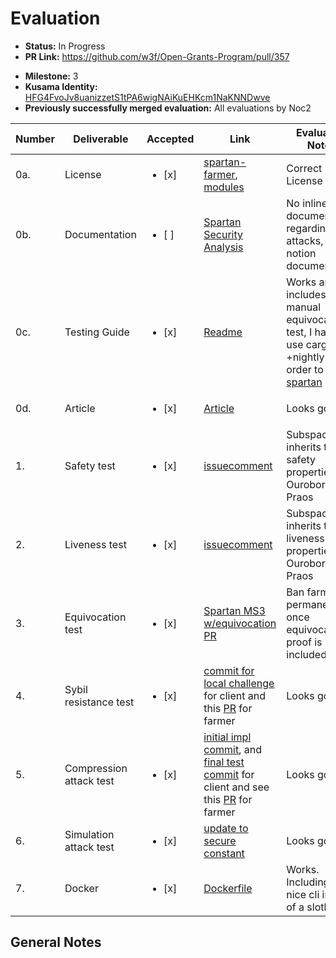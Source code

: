 # Evaluation

- **Status:** In Progress
- **PR Link:** https://github.com/w3f/Open-Grants-Program/pull/357
* **Milestone:** 3
* **Kusama Identity:** [HFG4FvoJv8uanizzetS1tPA6wigNAiKuEHKcm1NaKNNDwve](https://polkascan.io/pre/kusama/account/HFG4FvoJv8uanizzetS1tPA6wigNAiKuEHKcm1NaKNNDwve)
* **Previously successfully merged evaluation:** All evaluations by Noc2

| Number | Deliverable | Accepted | Link | Evaluation Notes |
| ------ | ----------- | -------- | ---- |----------------- |
| 0a. | License | <ul><li>[x] </li></ul> | [spartan-farmer](https://github.com/subspace/spartan-farmer/blob/9450351a78d59007f2b647116852f7ec4e9a25f1/LICENSE-APACHE), [modules](https://github.com/subspace/substrate/tree/poc/frame) | Correct License  |
| 0b. | Documentation | <ul><li>[ ] </li></ul> | [Spartan Security Analysis](https://subspacelabs.notion.site/Milestone-3-Security-cbbada9b03934ef3a403226f0329922b) | No inline documentation regarding the attacks, only notion document |
| 0c. | Testing Guide | <ul><li>[x] </li></ul> | [Readme](https://github.com/subspace/substrate/tree/poc/bin/node-template-spartan#run-tests) | Works and includes manual equivocation test, I had to use cargo +nightly test in order to test [spartan](https://github.com/subspace/substrate/tree/poc/frame/spartan)  |
| 0d. | Article | <ul><li>[x] </li></ul> | [Article](https://medium.com/@jeremiahwagstaff/spartan-v3-secure-proof-of-capacity-poc-consensus-on-substrate-a4c2f2c5ce84) | Looks good |
| 1. | Safety test | <ul><li>[x] </li></ul> | [issuecomment](https://github.com/w3f/Grant-Milestone-Delivery/pull/245#issuecomment-893721062) | Subspace inherits the safety  properties of Ouroboros Praos |
| 2. | Liveness test | <ul><li>[x] </li></ul> | [issuecomment](https://github.com/w3f/Grant-Milestone-Delivery/pull/245#issuecomment-893721062) | Subspace inherits the liveness properties of Ouroboros Praos |
| 3. | Equivocation test | <ul><li>[x] </li></ul> | [Spartan MS3 w/equivocation PR](https://github.com/subspace/substrate/pull/7) | Ban farmer permanently once equivocation proof is included  |
| 4. | Sybil resistance test | <ul><li>[x] </li></ul> | [commit for local challenge](https://github.com/subspace/substrate/commit/8e1f00be49eaabb14efccac2706b79aee9b1dd62) for client and this [PR](https://github.com/subspace/spartan-farmer/pull/6) for farmer | Looks good |
| 5. | Compression attack test | <ul><li>[x] </li></ul> | [initial impl commit](https://github.com/subspace/substrate/commit/59ff6755e22ab98610dfbf913dd99ee075294e7e), and [final test commit](https://github.com/subspace/substrate/commit/59ff6755e22ab98610dfbf913dd99ee075294e7e) for client and see this [PR](https://github.com/subspace/spartan-farmer/pull/6) for farmer | Looks good | 
| 6. | Simulation attack test | <ul><li>[x] </li></ul> | [update to secure constant](https://github.com/subspace/substrate/commit/f46ff09cc3b6abdab3891b98fb049e2a139c7bcc) | Looks good |
| 7. | Docker | <ul><li>[x] </li></ul> | [Dockerfile](https://github.com/subspace/substrate/blob/poc/bin/node-template-spartan/Dockerfile) | Works. Including a nice cli image of a sloth |

## General Notes

